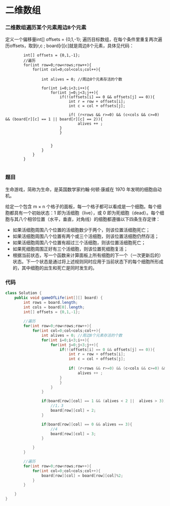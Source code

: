 # 二维数组

### 二维数组遍历某个元素周边8个元素

定义一个偏移量int[] offsets = {0,1,-1}; 遍历目标数组，在每个条件里重复两次遍历offsets，取到r,c ;
board[r][c]就是周边8个元素，具体见代码：


```
        int[] offsets = {0,1,-1};   
        //遍历
        for(int row=0;row<rows;row++){
            for(int col=0;col<cols;col++){

                int alives = 0; //周边8个元素存活的个数
                
                for(int i=0;i<3;i++){
                    for(int j=0;j<3;j++){
                        if(!(offsets[i] == 0 && offsets[j] == 0)){
                            int r = row + offsets[i];
                            int c = col + offsets[j];
                        
                            if( (r<rows && r>=0) && (c<cols && c>=0) && (board[r][c] == 1 || board[r][c] == 2)){
                                alives ++ ;
                        }
                        }

                        
                    }
                }
            }
        }


```

### 题目
生命游戏，简称为生命，是英国数学家约翰·何顿·康威在 1970 年发明的细胞自动机。

给定一个包含 m × n 个格子的面板，每一个格子都可以看成是一个细胞。每个细胞都具有一个初始状态：1 即为活细胞（live），或 0 即为死细胞（dead）。每个细胞与其八个相邻位置（水平，垂直，对角线）的细胞都遵循以下四条生存定律：
* 如果活细胞周围八个位置的活细胞数少于两个，则该位置活细胞死亡；
* 如果活细胞周围八个位置有两个或三个活细胞，则该位置活细胞仍然存活；
* 如果活细胞周围八个位置有超过三个活细胞，则该位置活细胞死亡；
* 如果死细胞周围正好有三个活细胞，则该位置死细胞复活；
* 根据当前状态，写一个函数来计算面板上所有细胞的下一个（一次更新后的）状态。下一个状态是通过将上述规则同时应用于当前状态下的每个细胞所形成的，其中细胞的出生和死亡是同时发生的。

### 代码
```java
class Solution {
    public void gameOfLife(int[][] board) {
        int rows = board.length;
        int cols = board[0].length;
        int[] offsets = {0,1,-1};
        
        //遍历
        for(int row=0;row<rows;row++){
            for(int col=0;col<cols;col++){
                int alives = 0; //周边8个元素存活的个数
                for(int i=0;i<3;i++){
                    for(int j=0;j<3;j++){
                        if(!(offsets[i] == 0 && offsets[j] == 0)){
                            int r = row + offsets[i];
                            int c = col + offsets[j];
                        
                            if( (r<rows && r>=0) && (c<cols && c>=0) && (board[r][c] == 1 || board[r][c] == 2)){
                                alives ++ ;
                        }
                        }
                    }
                }

                if(board[row][col] == 1 && (alives < 2 ||  alives > 3)){
                    //1，3
                    board[row][col] = 2;
                }

                if(board[row][col] == 0 && alives == 3){
                    //4
                    board[row][col] = 3;
                }

            }
        }

        //遍历
        for(int row=0;row<rows;row++){
            for(int col=0;col<cols;col++){
                board[row][col] = board[row][col]%2;
            }
        }

    }
}

```